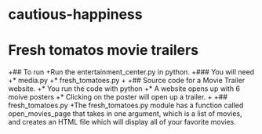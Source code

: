 # cautious-happiness
# Fresh tomatos movie trailers
+## To run
+Run the entertainment_center.py in python.
+### You will need
+* media.py
+* fresh_tomatoes.py
+
+## Source code for a Movie Trailer website.
+* You run the code with python
+* A website opens up with 6 moive posters
+* Clicking on the poster will open up a trailer.
+
+## fresh_tomatoes.py
+The fresh_tomatoes.py module has a function called open_movies_page that takes in one argument, which is a list of movies, and creates an HTML file which will display all of your favorite movies.
